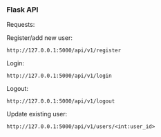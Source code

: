 ### Flask API


Requests:

Register/add new user:

```http://127.0.0.1:5000/api/v1/register```

Login:

```http://127.0.0.1:5000/api/v1/login```

Logout:

```http://127.0.0.1:5000/api/v1/logout```

Update existing user:

```http://127.0.0.1:5000/api/v1/users/<int:user_id>```